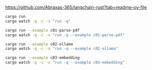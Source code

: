 https://github.com/Abraxas-365/langchain-rust?tab=readme-ov-file

```sh
cargo run 
cargo watch -q -c -x "run -q"

cargo run --example c01-parse-pdf
cargo watch -q -c -x "run -q --example c01-parse-pdf"

cargo run --example c02-ollama
cargo watch -q -c -x "run -q --example c02-ollama"

cargo run --example c03-embedding
cargo watch -q -c -x "run -q --example c03-embedding"

```